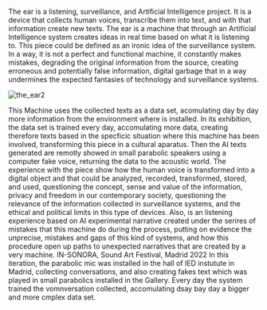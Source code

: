 The ear is a listening, surveillance, and Artificial Intelligence project. It is a device that collects human voices, transcribe them into text, and with that information create new texts. The ear is a machine that through an Artificial Intelligence system creates ideas in real time based on what it is listening to. This piece could be defined as an ironic idea of the surveillance system. In a way, it is not a perfect and functional machine, it constantly makes mistakes, degrading the original information from the source, creating erroneous and potentially false information, digital garbage that in a way undermines the expected fantasies of technology and surveillance systems.

![the_ear2](https://github.com/user-attachments/assets/c1095dd8-a77e-41eb-9e49-97a0b68ba9f7)


This Machine uses the collected texts as a data set, acomulating day by day more information from the environment where is installed. In its exhibition, the data set is trained every day, accomulating more data, creating therefore texts based in the specficic situation where this machine has been involved, transforming this piece in a cultural aparatus. Then the AI texts generated are remotly showed in small parabolic speakers using a computer fake voice, returning the data to the acoustic world. The experience with the piece show how the human voice is transformed into a digital object and that could be analyzed, recorded, transformed, stored, and used, questioning the concept, sense and value of the information, privacy and freedom in our contemporary society, questioning the relevance of the information collected in surveillance systems, and the ethical and political limits in this type of devices. Also, is an listening experience based on AI experimental narrative created under the serires of mistakes that this machine do during the process, putting on evidence the unprecise, mistakes and gaps of this kind of systems, and how this procedure open up paths to unexpected narratives that are created by a very machine.
IN-SONORA, Sound Art Festival, Madrid 2022
In this iteration, the parabolic mic was installed in the hall of IED instutute in Madrid, collecting conversations, and also creating fakes text which was played in small parabolics installed in the Gallery. Every day the system trained the vomnversation collected, accomulating dsay bay day a bigger and more cmplex data set.
